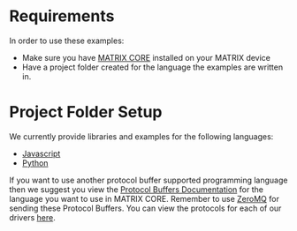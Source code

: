 # Requirements
In order to use these examples:
- Make sure you have 
[MATRIX CORE](https://matrix-io.github.io/matrix-documentation/matrix-core/getting-started/core-installation/) installed on your MATRIX device
- Have a project folder created for the language the examples are written in.

# Project Folder Setup
We currently provide libraries and examples for the following languages:

* [Javascript](https://matrix-io.github.io/matrix-documentation/matrix-core/getting-started/javascript-installation/)
* [Python](https://matrix-io.github.io/matrix-documentation/matrix-core/getting-started/python-installation/)

If you want to use another protocol buffer supported programming language then we suggest you view the 
<a href="https://developers.google.com/protocol-buffers/" target="_blank">Protocol Buffers Documentation</a> 
for the language you want to use in MATRIX CORE. Remember to use 
<a href="http://zeromq.org/" target="_blank">ZeroMQ</a> for 
sending these Protocol Buffers. You can view the protocols for each of our drivers [here](https://matrix-io.github.io/matrix-documentation/matrix-core/protocols/).

